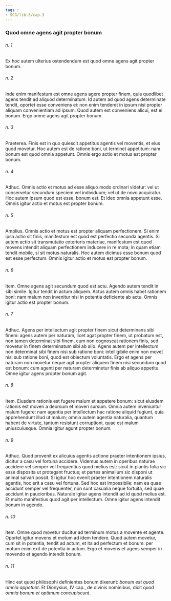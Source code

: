 ```yaml
---
tags : 
- SCG/lib.3/cap.3
---
```


### Quod omne agens agit propter bonum

###### n. 1
Ex hoc autem ulterius ostendendum est quod omne agens agit propter bonum.

###### n. 2
Inde enim manifestum est omne agens agere propter finem, quia quodlibet agens tendit ad aliquod determinatum. Id autem ad quod agens determinate tendit, oportet esse conveniens ei: non enim tenderet in ipsum nisi propter aliquam convenientiam ad ipsum. Quod autem est conveniens alicui, est ei bonum. Ergo omne agens agit propter bonum.

###### n. 3
Praeterea. Finis est in quo quiescit appetitus agentis vel moventis, et eius quod movetur. Hoc autem est de ratione boni, ut terminet appetitum: nam bonum est quod omnia appetunt. Omnis ergo actio et motus est propter bonum.

###### n. 4
Adhuc. Omnis actio et motus ad esse aliquo modo ordinari videtur: vel ut conservetur secundum speciem vel individuum; vel ut de novo acquiratur. Hoc autem ipsum quod est esse, bonum est. Et ideo omnia appetunt esse. Omnis igitur actio et motus est propter bonum.

###### n. 5
Amplius. Omnis actio et motus est propter aliquam perfectionem. Si enim ipsa actio sit finis, manifestum est quod est perfectio secunda agentis. Si autem actio sit transmutatio exterioris materiae, manifestum est quod movens intendit aliquam perfectionem inducere in re mota; in quam etiam tendit mobile, si sit motus naturalis. Hoc autem dicimus esse bonum quod est esse perfectum. Omnis igitur actio et motus est propter bonum.

###### n. 6
Item. Omne agens agit secundum quod est actu. Agendo autem tendit in sibi simile. Igitur tendit in actum aliquem. Actus autem omnis habet rationem boni: nam malum non invenitur nisi in potentia deficiente ab actu. Omnis igitur actio est propter bonum.

###### n. 7
Adhuc. Agens per intellectum agit propter finem sicut determinans sibi finem: agens autem per naturam, licet agat propter finem, ut probatum est, non tamen determinat sibi finem, cum non cognoscat rationem finis, sed movetur in finem determinatum sibi ab alio. Agens autem per intellectum non determinat sibi finem nisi sub ratione boni: intelligibile enim non movet nisi sub ratione boni, quod est obiectum voluntatis. Ergo et agens per naturam non movetur neque agit propter aliquem finem nisi secundum quod est bonum: cum agenti per naturam determinetur finis ab aliquo appetitu. Omne igitur agens propter bonum agit.

###### n. 8
Item. Eiusdem rationis est fugere malum et appetere bonum: sicut eiusdem rationis est moveri a deorsum et moveri sursum. Omnia autem inveniuntur malum fugere: nam agentia per intellectum hac ratione aliquid fugiunt, quia apprehendunt illud ut malum; omnia autem agentia naturalia, quantum habent de virtute, tantum resistunt corruptioni, quae est malum uniuscuiusque. Omnia igitur agunt propter bonum.

###### n. 9
Adhuc. Quod provenit ex alicuius agentis actione praeter intentionem ipsius, dicitur a casu vel fortuna accidere. Videmus autem in operibus naturae accidere vel semper vel frequentius quod melius est: sicut in plantis folia sic esse disposita ut protegant fructus; et partes animalium sic disponi ut animal salvari possit. Si igitur hoc evenit praeter intentionem naturalis agentis, hoc erit a casu vel fortuna. Sed hoc est impossibile: nam ea quae accidunt semper vel frequenter, non sunt casualia neque fortuita, sed quae accidunt in paucioribus. Naturale igitur agens intendit ad id quod melius est. Et multo manifestius quod agit per intellectum. Omne igitur agens intendit bonum in agendo.

###### n. 10
Item. Omne quod movetur ducitur ad terminum motus a movente et agente. Oportet igitur movens et motum ad idem tendere. Quod autem movetur, cum sit in potentia, tendit ad actum, et ita ad perfectum et bonum: per motum enim exit de potentia in actum. Ergo et movens et agens semper in movendo et agendo intendit bonum.

###### n. 11
Hinc est quod philosophi definientes bonum dixerunt: *bonum est quod omnia appetunt*. Et Dionysius, IV cap., de divinis nominibus, dicit quod *omnia bonum et optimum concupiscunt*.

